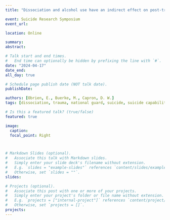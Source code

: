 ```yaml
---
title: "Dissociation and alcohol use have an indirect effect on post-traumatic stress symptoms and suicide capability in the National Guard. "

event: Suicide Research Symposium
event_url: 

location: Online

summary: 
abstract: 

# Talk start and end times.
#   End time can optionally be hidden by prefixing the line with `#`.
date: "2024-04-17"
date_end: 
all_day: true

# Schedule page publish date (NOT talk date).
publishDate: 

authors: [Obrien, E., Buerke, M., Capron, D. W.]
tags: [dissociation, trauma, national guard, suicide, suicide capability]

# Is this a featured talk? (true/false)
featured: true

image:
  caption: 
  focal_point: Right



# Markdown Slides (optional).
#   Associate this talk with Markdown slides.
#   Simply enter your slide deck's filename without extension.
#   E.g. `slides = "example-slides"` references `content/slides/example-slides.md`.
#   Otherwise, set `slides = ""`.
slides: 

# Projects (optional).
#   Associate this post with one or more of your projects.
#   Simply enter your project's folder or file name without extension.
#   E.g. `projects = ["internal-project"]` references `content/project/deep-learning/index.md`.
#   Otherwise, set `projects = []`.
projects: 
---
```



